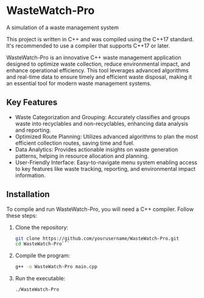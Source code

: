 # WasteWatch-Pro
A simulation of a waste management system

This project is written in C++ and was compiled using the C++17 standard. It's recommended to use a compiler that supports C++17 or later.

WasteWatch-Pro is an innovative C++ waste management application designed to optimize waste collection, reduce environmental impact, and enhance operational efficiency. This tool leverages advanced algorithms and real-time data to ensure timely and efficient waste disposal, making it an essential tool for modern waste management systems.

## Key Features

*  Waste Categorization and Grouping: Accurately classifies and groups waste into recyclables and non-recyclables, enhancing data analysis and reporting.
*  Optimized Route Planning: Utilizes advanced algorithms to plan the most efficient collection routes, saving time and fuel.
* Data Analytics: Provides actionable insights on waste generation patterns, helping in resource allocation and planning.
* User-Friendly Interface: Easy-to-navigate menu system enabling access to key features like waste tracking, reporting, and environmental impact information.

## Installation

To compile and run WasteWatch-Pro, you will need a C++ compiler. Follow these steps:

1. Clone the repository:
   ```bash
   git clone https://github.com/yourusername/WasteWatch-Pro.git
   cd WasteWatch-Pro```

2. Compile the program:
	```bash
	g++ -o WasteWatch-Pro main.cpp
	
3. Run the executable:
	```bash
	./WasteWatch-Pro


